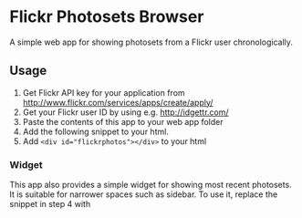 # Flickr Photosets Browser

A simple web app for showing photosets from a Flickr user chronologically.

## Usage

1. Get Flickr API key for your application from http://www.flickr.com/services/apps/create/apply/
2. Get your Flickr user ID by using e.g. http://idgettr.com/
3. Paste the contents of this app to your web app folder
4. Add the following snippet to your html.
    <script type="text/javascript">
      flickrphotosets.api_key = "your_flickr_api_key";
      flickrphotosets.user_id = "target_user_id";
    
      jQuery(function() {
        flickrphotosets.init('#flickrphotos');
      });
    </script>
5. Add `<div id="flickrphotos"></div>` to your html

### Widget

This app also provides a simple widget for showing most recent photosets. It 
is suitable for narrower spaces such as sidebar. To use it, replace the snippet 
in step 4 with
    <script type="text/javascript">
      flickrphotosets.api_key = "your_flickr_api_key";
      flickrphotosets.user_id = "target_user_id";
      flickrphotosets.link_url = "link_to_your_proper_gallery_page";

      jQuery(function() {
        flickrphotosets.initWidget('#flickrphotos');
      });
    </script>

### Wordpress plugin

For historical reasons, this repository also includes a Wordpress plugin. To 
use it, paste the directory to wp-content/plugins and edit plugin settings in
Wordpress settings -> Flickr photosets

### Depedencies

* jQuery (tested with 1.7.1)
* jQuery scrollTo (1.4.2, http://flesler.blogspot.com/2007/10/jqueryscrollto.html)
* jQuery hashchange (1.3, http://benalman.com/projects/jquery-hashchange-plugin/)
* Fancybox (1.3.4, http://fancybox.net/)
    * jQuery easing (1.3)
    * jQuery mousewheel (3.0.4)

All these are bundled with the app.
 